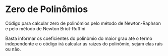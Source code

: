 # Zero de Polinômios

Código para calcular zero de polinômios pelo método de Newton-Raphson e pelo método de Newton Briot-Ruffini

Basta informar os coeficientes do polinômio do maior grau até o termo independente e o código irá calcular as raizes do polinômio, sejam elas rais ou não.
